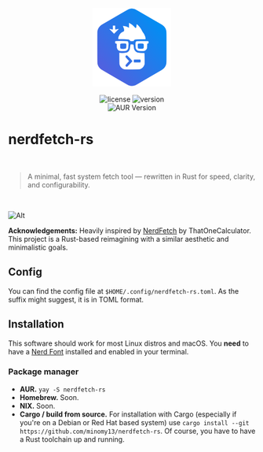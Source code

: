 <p align="center">
  <img src="icon.svg" alt="nerdfetch-rs icon" width="160" style="display: block; margin-left: auto; margin-right: auto">
  
  <br/>
  
  <img src="https://img.shields.io/github/license/minomy13/nerdfetch-rs?style=for-the-badge" alt="license">
  <img src="https://img.shields.io/github/v/tag/minomy13/nerdfetch-rs?style=for-the-badge&label=version" alt="version">
  
  <br/>

  <img alt="AUR Version" src="https://img.shields.io/aur/version/nerdfetch-rs?style=for-the-badge&link=https%3A%2F%2Faur.archlinux.org%2Fpackages%2Fnerdfetch-rs">

  <br/>
</p>

# nerdfetch-rs

<br/>

> A minimal, fast system fetch tool — rewritten in Rust for speed, clarity, and configurability.

<br/>

![Alt](https://repobeats.axiom.co/api/embed/2e201bc93ef94da91317609669ec0b33a688d6a9.svg "Repobeats analytics image")

**Acknowledgements:** Heavily inspired by [NerdFetch](https://github.com/ThatOneCalculator/nerdfetch) by ThatOneCalculator.
This project is a Rust-based reimagining with a similar aesthetic and minimalistic goals.

## Config

You can find the config file at `$HOME/.config/nerdfetch-rs.toml`. As the suffix might suggest, it is in TOML format.

## Installation

This software should work for most Linux distros and macOS. You **need** to have a [Nerd Font](https://www.nerdfonts.com)
installed and enabled in your terminal.

### Package manager

- **AUR.** `yay -S nerdfetch-rs`
- **Homebrew.** Soon.
- **NIX.** Soon.
- **Cargo / build from source.** For installation with Cargo (especially if you're on a Debian or Red Hat based system)
  use `cargo install --git https://github.com/minomy13/nerdfetch-rs`. Of course, you have to have a Rust toolchain
  up and running.
